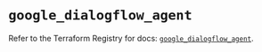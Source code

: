 # `google_dialogflow_agent`

Refer to the Terraform Registry for docs: [`google_dialogflow_agent`](https://registry.terraform.io/providers/hashicorp/google-beta/5.27.0/docs/resources/google_dialogflow_agent).

